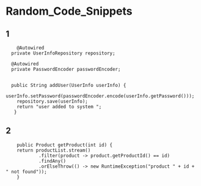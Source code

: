 # Random_Code_Snippets

## 1

        @Autowired
      private UserInfoRepository repository;

      @Autowired
      private PasswordEncoder passwordEncoder;


      public String addUser(UserInfo userInfo) {
        userInfo.setPassword(passwordEncoder.encode(userInfo.getPassword()));
        repository.save(userInfo);
        return "user added to system ";
       }
       
       
       
       
## 2 
 
        public Product getProduct(int id) {
        return productList.stream()
                .filter(product -> product.getProductId() == id)
                .findAny()
                .orElseThrow(() -> new RuntimeException("product " + id + " not found"));
        }
